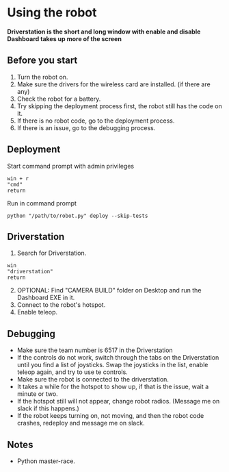# Using the robot

**Driverstation is the short and long window with enable and disable**
**Dashboard takes up more of the screen**

## Before you start
1. Turn the robot on.
2. Make sure the drivers for the wireless card are installed. (if there are any)
3. Check the robot for a battery.
4. Try skipping the deployment process first, the robot still has the code on it.
5. If there is no robot code, go to the deployment process.
6. If there is an issue, go to the debugging process.

## Deployment
Start command prompt with admin privileges
```
win + r
"cmd"
return
```

Run in command prompt 

```
python "/path/to/robot.py" deploy --skip-tests
```

## Driverstation

1. Search for Driverstation.
```
win
"driverstation"
return
```
2. OPTIONAL: Find "CAMERA BUILD" folder on Desktop and run the Dashboard EXE in it.
3. Connect to the robot's hotspot.
4. Enable teleop.

## Debugging 

- Make sure the team number is 6517 in the Driverstation
- If the controls do not work, switch through the tabs on the Driverstation until you find a list of joysticks. Swap the joysticks in the list, enable teleop again, and try to use te controls.
- Make sure the robot is connected to the driverstation.
- It takes a while for the hotspot to show up, if that is the issue, wait a minute or two.
- If the hotspot still will not appear, change robot radios. (Message me on slack if this happens.)
- If the robot keeps turning on, not moving, and then the robot code crashes, redeploy and message me on slack.

## Notes

- Python master-race.
